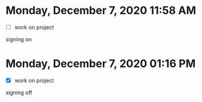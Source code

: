 # Monday, December  7, 2020 11:58 AM
- [ ] work on project

signing on

# Monday, December  7, 2020 01:16 PM
- [x] work on project

signing off
